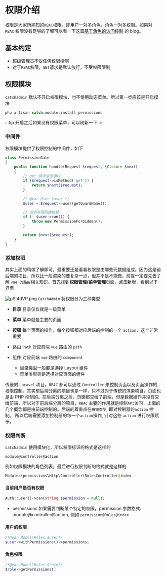 # 权限介绍

权限是大家所熟知的`RBAC`权限，即用户一对多角色，角色一对多权限。如果对 `RBAC` 权限没有足够的了解可以看一下这篇[基于角色的访问控制](https://docs.oracle.com/cd/E19253-01/819-7061/rbac-38/index.html) 的 blog。

## 基本约定

- 超级管理员不受任何权限控制
- 对于`RBAC`权限，`GET`请求是默认放行，不受权限限制

## 权限模块

`catchadmin` 默认不开启权限模块，也不使用动态菜单。所以第一步应该是开启模块

```php
php artisan catch:module:install permissions
```

:::tip
开启之后如果没有权限菜单，可以刷新一下
:::

### 中间件

权限模块提供了权限控制的中间件，如下

```php title="modules/Permissions/Middlewares/PermissionGate.php"
class PermissionGate
{
    public function handle(Request $request, \Closure $next)
    {
        // get 请求全部通过
        if ($request->isMethod('get')) {
            return $next($request);
        }

        /* @var User $user */
        $user = $request->user(getGuardName());

        // 没有权限则被拦截
        if (! $user->can()) {
            throw new PermissionForbidden();
        }

        return $next($request);
    }
}
```

### 添加权限

其实上面的稍做了解即可，最重要还是看看权限是由哪些元数据组成。因为这是前后端的项目，所以比一般渲染的要复杂一点，但并不是不能做，前提一定要先去了解 [`vue 的路由`](https://router.vuejs.org/)相关知识。首先找到**权限管理/菜单管理**页面，点击新增，看到以下界面

![pSl4dVP.png](https://s1.ax1x.com/2023/01/16/pSl4dVP.png)
`CatchAdmin` 将权限分为三种类型

- **目录** 目录仅仅就是一级菜单
- **菜单** 菜单就是主要的页面
- **按钮** 每个页面的操作，每个按钮都对应后端的控制的一个 `action`，这个非常重要

- 路由 `Path` 对应前端 `vue` 路由的 `path`
- 组件 对应前端 `vue` 路由的 `component`
  - 目录类型一般都是选择 Layout 组件
  - 菜单类型则是选择对应页面的组件

传统的 `Laravel` 项目，`RBAC` 都可以通过 `Controller` 来控制页面以及页面操作的权限控制。其实前后端分离的项目也是一样，只不过对于传统的渲染项目，页面也是由 PHP 控制的。前后端分离之后，页面都交给了前端，但是数据操作并没有交给前端，所以对于前后端分离的项目，`RBAC` 主要的作用就是控制`API`访问，上面的几个概念都是由前端控制的。后端的着重点在`按钮类型`, 即对控制器的`action` 控制。
所以后端需要添加控制器的每一个`action`操作, 针对这些 `action` 进行权限赋予。

### 权限判断

`catchadmin` 使用模块化，所以权限标识的格式是这样的

```
module@controller@action
```

例如权限模块的角色列表，最后进行权限判断的格式就是这样的

```php
Modules\permissions\Http\Controller\RolesController@index
```

#### 当前用户是否有权限

```php
Auth::user()->can(string $permission = null);
```

- permissions 如果需要判断某个特定的权限，permission 参数格式: module@controller@action, 例如 `permission@Roles@index`

#### 用户的权限

```php
/*@var Model\Roles $user*/
$user->withPermissions()->permissions;
```

#### 角色权限

```php
/*@var Model\Roles $role*/
$role->getPermissions()
```
